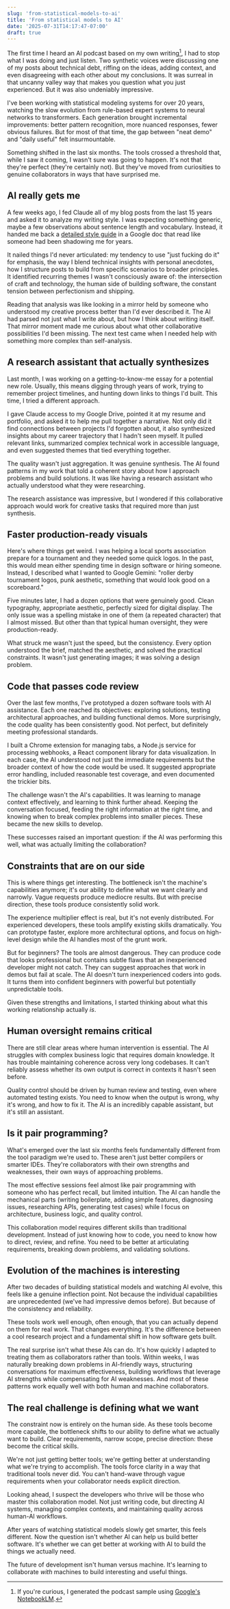 ```yaml
---
slug: 'from-statistical-models-to-ai'
title: 'From statistical models to AI'
date: '2025-07-31T14:17:47-07:00'
draft: true
---
```


The first time I heard an AI podcast based on my own writing[^1], I had to stop what I was doing and just listen. Two synthetic voices were discussing one of my posts about technical debt, riffing on the ideas, adding context, and even disagreeing with each other about my conclusions. It was surreal in that uncanny valley way that makes you question what you just experienced. But it was also undeniably impressive.

I've been working with statistical modeling systems for over 20 years, watching the slow evolution from rule-based expert systems to neural networks to transformers. Each generation brought incremental improvements: better pattern recognition, more nuanced responses, fewer obvious failures. But for most of that time, the gap between "neat demo" and "daily useful" felt insurmountable.

Something shifted in the last six months. The tools crossed a threshold that, while I saw it coming, I wasn't sure was going to happen. It's not that they're perfect (they're certainly not). But they've moved from curiosities to genuine collaborators in ways that have surprised me.

[^1]: If you're curious, I generated the podcast sample using [Google's NotebookLM](https://notebooklm.google.com/).

## AI really gets me

A few weeks ago, I fed Claude all of my blog posts from the last 15 years and asked it to analyze my writing style. I was expecting something generic, maybe a few observations about sentence length and vocabulary. Instead, it handed me back a [detailed style guide](https://docs.google.com/document/d/1stpYESDyE28ItlWpkoXuqcDjZjuSG0czjlMQuJFvBDk/edit?tab=t.0#heading=h.9xt7jhw4n9jx) in a Google doc that read like someone had been shadowing me for years.

It nailed things I'd never articulated: my tendency to use "just fucking do it" for emphasis, the way I blend technical insights with personal anecdotes, how I structure posts to build from specific scenarios to broader principles. It identified recurring themes I wasn't consciously aware of: the intersection of craft and technology, the human side of building software, the constant tension between perfectionism and shipping.

Reading that analysis was like looking in a mirror held by someone who understood my creative process better than I'd ever described it. The AI had parsed not just what I write about, but how I think about writing itself. That mirror moment made me curious about what other collaborative possibilities I'd been missing. The next test came when I needed help with something more complex than self-analysis.

## A research assistant that actually synthesizes

Last month, I was working on a getting-to-know-me essay for a potential new role. Usually, this means digging through years of work, trying to remember project timelines, and hunting down links to things I'd built. This time, I tried a different approach.

I gave Claude access to my Google Drive, pointed it at my resume and portfolio, and asked it to help me pull together a narrative. Not only did it find connections between projects I'd forgotten about, it also synthesized insights about my career trajectory that I hadn't seen myself. It pulled relevant links, summarized complex technical work in accessible language, and even suggested themes that tied everything together.

The quality wasn't just aggregation. It was genuine synthesis. The AI found patterns in my work that told a coherent story about how I approach problems and build solutions. It was like having a research assistant who actually understood what they were researching.

The research assistance was impressive, but I wondered if this collaborative approach would work for creative tasks that required more than just synthesis.

## Faster production-ready visuals

Here's where things get weird. I was helping a local sports association prepare for a tournament and they needed some quick logos. In the past, this would mean either spending time in design software or hiring someone. Instead, I described what I wanted to Google Gemini: "roller derby tournament logos, punk aesthetic, something that would look good on a scoreboard."

Five minutes later, I had a dozen options that were genuinely good. Clean typography, appropriate aesthetic, perfectly sized for digital display. The only issue was a spelling mistake in one of them (a repeated character) that I almost missed. But other than that typical human oversight, they were production-ready.

What struck me wasn't just the speed, but the consistency. Every option understood the brief, matched the aesthetic, and solved the practical constraints. It wasn't just generating images; it was solving a design problem.

## Code that passes code review

Over the last few months, I've prototyped a dozen software tools with AI assistance. Each one reached its objectives: exploring solutions, testing architectural approaches, and building functional demos. More surprisingly, the code quality has been consistently good. Not perfect, but definitely meeting professional standards.

I built a Chrome extension for managing tabs, a Node.js service for processing webhooks, a React component library for data visualization. In each case, the AI understood not just the immediate requirements but the broader context of how the code would be used. It suggested appropriate error handling, included reasonable test coverage, and even documented the trickier bits.

The challenge wasn't the AI's capabilities. It was learning to manage context effectively, and learning to think further ahead. Keeping the conversation focused, feeding the right information at the right time, and knowing when to break complex problems into smaller pieces. These became the new skills to develop.

These successes raised an important question: if the AI was performing this well, what was actually limiting the collaboration?

## Constraints that are on our side

This is where things get interesting. The bottleneck isn't the machine's capabilities anymore; it's our ability to define what we want clearly and narrowly. Vague requests produce mediocre results. But with precise direction, these tools produce consistently solid work.

The experience multiplier effect is real, but it's not evenly distributed. For experienced developers, these tools amplify existing skills dramatically. You can prototype faster, explore more architectural options, and focus on high-level design while the AI handles most of the grunt work.

But for beginners? The tools are almost dangerous. They can produce code that looks professional but contains subtle flaws that an inexperienced developer might not catch. They can suggest approaches that work in demos but fail at scale. The AI doesn't turn inexperienced coders into gods. It turns them into confident beginners with powerful but potentially unpredictable tools.

Given these strengths and limitations, I started thinking about what this working relationship actually *is*.

## Human oversight remains critical

There are still clear areas where human intervention is essential. The AI struggles with complex business logic that requires domain knowledge. It has trouble maintaining coherence across very long codebases. It can't reliably assess whether its own output is correct in contexts it hasn't seen before.

Quality control should be driven by human review and testing, even where automated testing exists. You need to know when the output is wrong, why it's wrong, and how to fix it. The AI is an incredibly capable assistant, but it's still an assistant.

## Is it pair programming?

What's emerged over the last six months feels fundamentally different from the tool paradigm we're used to. These aren't just better compilers or smarter IDEs. They're collaborators with their own strengths and weaknesses, their own ways of approaching problems.

The most effective sessions feel almost like pair programming with someone who has perfect recall, but limited intuition. The AI can handle the mechanical parts (writing boilerplate, adding simple features, diagnosing issues, researching APIs, generating test cases) while I focus on architecture, business logic, and quality control.

This collaboration model requires different skills than traditional development. Instead of just knowing how to code, you need to know how to direct, review, and refine. You need to be better at articulating requirements, breaking down problems, and validating solutions.

## Evolution of the machines is interesting

After two decades of building statistical models and watching AI evolve, this feels like a genuine inflection point. Not because the individual capabilities are unprecedented (we've had impressive demos before). But because of the consistency and reliability.

These tools work well enough, often enough, that you can actually depend on them for real work. That changes everything. It's the difference between a cool research project and a fundamental shift in how software gets built.

The real surprise isn't what these AIs can do. It's how quickly I adapted to treating them as collaborators rather than tools. Within weeks, I was naturally breaking down problems in AI-friendly ways, structuring conversations for maximum effectiveness, building workflows that leverage AI strengths while compensating for AI weaknesses. And most of these patterns work equally well with both human and machine collaborators.

## The real challenge is defining what we want

The constraint now is entirely on the human side. As these tools become more capable, the bottleneck shifts to our ability to define what we actually want to build. Clear requirements, narrow scope, precise direction: these become the critical skills.

We're not just getting better tools; we're getting better at understanding what we're trying to accomplish. The tools force clarity in a way that traditional tools never did. You can't hand-wave through vague requirements when your collaborator needs explicit direction.

Looking ahead, I suspect the developers who thrive will be those who master this collaboration model. Not just writing code, but directing AI systems, managing complex contexts, and maintaining quality across human-AI workflows.

After years of watching statistical models slowly get smarter, this feels different. Now the question isn't whether AI can help us build better software. It's whether we can get better at working with AI to build the things we actually need.

The future of development isn't human versus machine. It's learning to collaborate *with* machines to build interesting and useful things.
